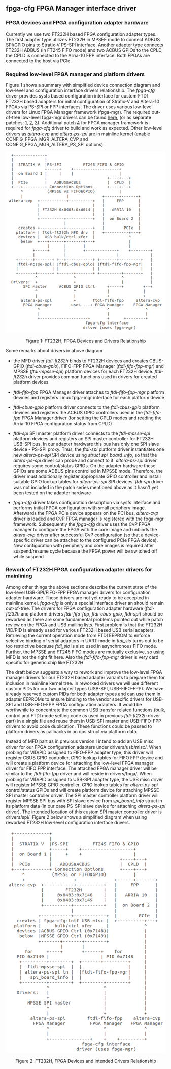 ## fpga-cfg FPGA Manager interface driver

### FPGA devices and FPGA configuration adapter hardware
Currently we use two FT232H based FPGA configuration adapter types. The first adapter type utilizes FT232H in MPSEE mode to connect ADBUS SPI/GPIO pins to Stratix-V PS-SPI interface. Another adapter type connects FT232H ADBUS (in FT245 FIFO mode) and two ACBUS GPIOs to the CPLD, the CPLD is connected to the Arria-10 FPP interface. Both FPGAs are connected to the host via PCIe.

### Required low-level FPGA manager and platform drivers
Figure 1 shows a summary with simplified device connection diagram and low-level and configuration interface drivers relationship. The *fpga-cfg* driver provides sysfs based configuration interface for custom FTDI FT232H based adapters for initial configuration of Stratix-V and Altera-10 FPGAs via PS-SPI or FPP interfaces.
The driver uses various low-level drivers for Linux FPGA Manager framework (fpga-mgr). The required out-of-tree low-level fpga-mgr drivers can be found [here](https://lkml.org/lkml/2017/7/6/710 "submitted patch series"), (or as separate patches: [1](https://patchwork.kernel.org/patch/9828985/mbox "patch1"), [2](https://patchwork.kernel.org/patch/9828981/mbox "patch2"), [3](https://patchwork.kernel.org/patch/9828983/mbox "patch3")). Additional patch [4](https://patchwork.kernel.org/patch/9828565/mbox "patch4") for FPGA manager framework is required for *fpga-cfg* driver to build and work as expected. Other low-level drivers as *altera-cvp* and *altera-ps-spi* are in mainline kernel (enable CONFIG_FPGA_MGR_ALTERA_CVP and CONFIG_FPGA_MGR_ALTERA_PS_SPI options).

<div class="figure">
<center><img src="images/hw-drv-diag.png" alt="Figure 1"/>
<center><p class="caption">Figure 1: FT232H, FPGA Devices and Drivers Relationship</p>
</div>
</b>  

Some remarks about drivers in above diagram

 * the MFD driver *ftdi-ft232h* binds to FT232H devices and creates CBUS-GPIO (*ftdi-cbus-gpio*), FIFO-FPP FPGA-Manager (*ftdi-fifo-fpp-mgr*) and MPSSE (*ftdi-mpsse-spi*) platform devices for each FT232H device. *ftdi-ft232h* driver provides common functions used in drivers for created platform devices

 * *ftdi-fifo-fpp* FPGA Manager driver attaches to *ftdi-fifo-fpp-mgr* platform devices and registers Linux fpga-mgr interface for each platform device

 * *ftdi-cbus-gpio* platform driver connects to the *ftdi-cbus-gpio* platform devices and registers the ACBUS GPIO controllers used in the *ftdi-fifo-fpp* FPGA Manager driver (for setting the CPLD modes and reading the Arria-10 FPGA configuration status from CPLD)

 * *ftdi-spi* SPI master platform driver connects to the *ftdi-mpsse-spi* platform devices and registers an SPI master controller for FT232H USB-SPI bus. In our adapter hardware this bus has only one SPI slave device - PS-SPI proxy. Thus, the *ftdi-spi* platform driver instantiates one new *altera-ps-spi* SPI device using *struct spi_board_info*, so that the *altera-ps-spi* driver can probe and connect to it. *altera-ps-spi* driver requires some control/status GPIOs. On the adapter hardware these GPIOs are some ADBUS pins controlled in MPSSE mode. Therefore, the driver must additionally register appropriate GPIO controller and install suitable GPIO lookup tables for *altera-ps-spi* SPI devices. *ftdi-spi* driver was not included in the patch series mentioned above as it hasn't yet been tested on the adapter hardware

 * *fpga-cfg* driver takes configuration description via sysfs interface and performs initial FPGA configuration with small periphery image. Afterwards the FPGA PCIe device appears on the PCI bus, *altera-cvp* driver is loaded and CvP FPGA manager is registered with the fpga-mgr framework. Subsequently the *fpga-cfg* driver uses the CvP FPGA manager to configure the FPGA with the core image and unbinds the *altera-cvp* driver after successful CvP configuration (so that a device-specific driver can be attached to the configured PCIe FPGA device). New configuration with periphery and core images is required after suspend/resume cycle because the FPGA power will be switched off while suspend

### Rework of FT232H FPGA configuration adapter drivers for mainlining

Among other things the above sections describe the current state of the low-level USB-SPI/FIFO-FPP FPGA manager drivers for configuration adapter hardware. These drivers are not yet ready to be accepted in mainline kernel. *fpga-cfg* is only a special interface driver an should remain out-of-tree. The drivers for FPGA configuration adapter hardware (*ftdi-ft232h* and platform drivers *ftdi-fifo-fpp*, *ftdi-cbus-gpio*, *ftdi-spi*) should be reworked as there are some fundamental problems pointed out while patch review on the FPGA and USB mailing lists. First problem is that the FT232H VID/PID is already used for various FT232H based USB serial adapters. Retrieving the current operation mode from FTDI EEPROM to enforce selective binding of serial adapters in UART mode in *ftdi_sio* turns out to be too restrictive because *ftdi_sio* is also used in asynchronous FIFO mode. Further, the MPSSE and FT245 FIFO modes are mutually exclusive, so using MFD is not the right fit here. Also the *ftdi-fifo-fpp-mgr* driver is very card specific for generic chip like FT232H.

The draft below suggests a way to rework and improve the low-level FPGA manager drivers for our FT232H based adapter variants to prepare them for inclusion in mainline kernel tree. In reworked drivers we will use different custom PIDs for our two adapter types (USB-SPI, USB-FIFO-FPP). We have already reserved custom PIDs for both adapter types and can use them in adapter EEPROMs to ensure binding to the vendor specific drivers for USB-SPI and USB-FIFO-FPP FPGA configuration adapters. It would be worthwhile to concentrate the common USB transfer related functions (bulk, control and FTDI mode setting code as used in previous *ftdi-ft232h* driver part) in a single file and reuse them in USB-SPI master and USB-FIFO-FPP drivers to avoid code duplication. These functions could be passed to platform drivers as callbacks in an ops struct via platform data.

Instead of MFD part as in previous version I intend to add an USB misc driver for our FPGA configuration adapters under drivers/usb/misc/. When probing for VID/PID assigned to FIFO-FPP adapter type, this driver will register CBUS GPIO controller, GPIO lookup tables for FIFO FPP device and will create a platform device for attaching the low-level FPGA manager driver for FIFO FPP interface. The attached FPGA manager driver will be similar to the *ftdi-fifo-fpp* driver and will reside in drivers/fpga/. When probing for VID/PID assigned to USB-SPI adapter type, the USB misc driver will register MPSSE GPIO controller, GPIO lookup tables for *altera-ps-spi* control/status GPIOs and will create platform device for attaching MPSSE SPI master controller driver. The SPI master controller platform driver will register MPSSE SPI bus with SPI slave device from *spi_board_info* struct in its platform data (in our case PS-SPI slave device for attaching *altera-ps-spi* driver). The intended location of this custom SPI master controller driver is drivers/spi/. Figure 2 below shows a simplified diagram when using reworked FT232H low-level configuration interface drivers.

<div class="figure">
<center><img src="images/hw-drv-diag-v2.png" alt="Figure 2"/>
<center><p class="caption">Figure 2: FT232H, FPGA Devices and intended Drivers Relationship</p>
</div>
</b>  

